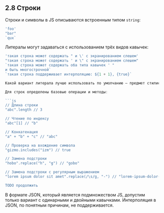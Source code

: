 ## 2.8 Строки

Строки и символы в JS описываются встроенным типом `string`:

```js
'foo'
"bar"
`qux`
```

Литералы могут задаваться с использованием трёх видов кавычек:

```js
'такая строка может содержать " и \' с экранированием слешем'
"такая строка может содержать ' и \" с экранированием слешем"
`такая строка может содержать оба типа кавычек ' "
и быть многострочной`
`такая строка поддерживает интерполяцию: ${1 + 1}, {true}`

Какой вариант литерала лучше использовать по умолчанию – предмет стилистических споров.

Для строк определены базовые операции и методы:

```js
// Длина строки
"abc".length // 3

// Чтение по индексу
"abc"[1] // "b"

// Конкатенация
"a" + "b" + "c" // "abc"

// Проверка на вхождение символа
"gizmo.includes("izm") // true

// Замена подстроки
"hobo".replace("h", "g") // "gobo"

// Замена подстроки с регулярным выражением
"lorem ipsum dolor sit amet".replace(/\s/g, "-") // "lorem-ipsum-dolor-sit-amet"

TODO продолжить
```

В формате JSON, который является подмножеством JS, допустим только вариант с одинарными и двойными кавычками.
Интерполяция в JSON, по понятным причинам, не поддерживается.
